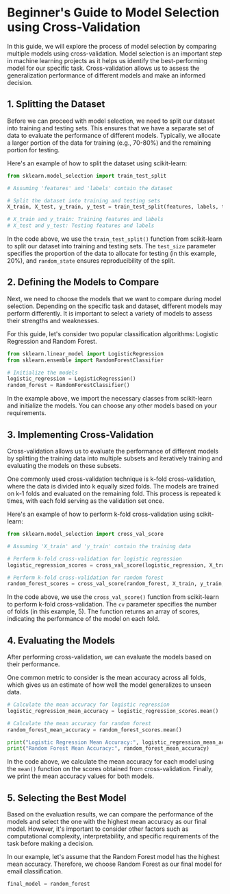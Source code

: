 # Beginner's Guide to Model Selection using Cross-Validation

In this guide, we will explore the process of model selection by comparing multiple models using cross-validation. Model selection is an important step in machine learning projects as it helps us identify the best-performing model for our specific task. Cross-validation allows us to assess the generalization performance of different models and make an informed decision.

## 1. Splitting the Dataset

Before we can proceed with model selection, we need to split our dataset into training and testing sets. This ensures that we have a separate set of data to evaluate the performance of different models. Typically, we allocate a larger portion of the data for training (e.g., 70-80%) and the remaining portion for testing.

Here's an example of how to split the dataset using scikit-learn:

```python
from sklearn.model_selection import train_test_split

# Assuming 'features' and 'labels' contain the dataset

# Split the dataset into training and testing sets
X_train, X_test, y_train, y_test = train_test_split(features, labels, test_size=0.2, random_state=42)

# X_train and y_train: Training features and labels
# X_test and y_test: Testing features and labels
```

In the code above, we use the `train_test_split()` function from scikit-learn to split our dataset into training and testing sets. The `test_size` parameter specifies the proportion of the data to allocate for testing (in this example, 20%), and `random_state` ensures reproducibility of the split.

## 2. Defining the Models to Compare

Next, we need to choose the models that we want to compare during model selection. Depending on the specific task and dataset, different models may perform differently. It is important to select a variety of models to assess their strengths and weaknesses.

For this guide, let's consider two popular classification algorithms: Logistic Regression and Random Forest.

```python
from sklearn.linear_model import LogisticRegression
from sklearn.ensemble import RandomForestClassifier

# Initialize the models
logistic_regression = LogisticRegression()
random_forest = RandomForestClassifier()
```

In the example above, we import the necessary classes from scikit-learn and initialize the models. You can choose any other models based on your requirements.

## 3. Implementing Cross-Validation

Cross-validation allows us to evaluate the performance of different models by splitting the training data into multiple subsets and iteratively training and evaluating the models on these subsets.

One commonly used cross-validation technique is k-fold cross-validation, where the data is divided into k equally sized folds. The models are trained on k-1 folds and evaluated on the remaining fold. This process is repeated k times, with each fold serving as the validation set once.

Here's an example of how to perform k-fold cross-validation using scikit-learn:

```python
from sklearn.model_selection import cross_val_score

# Assuming 'X_train' and 'y_train' contain the training data

# Perform k-fold cross-validation for logistic regression
logistic_regression_scores = cross_val_score(logistic_regression, X_train, y_train, cv=5)

# Perform k-fold cross-validation for random forest
random_forest_scores = cross_val_score(random_forest, X_train, y_train, cv=5)
```

In the code above, we use the `cross_val_score()` function from scikit-learn to perform k-fold cross-validation. The `cv` parameter specifies the number of folds (in this example, 5). The function returns an array of scores, indicating the performance of the model on each fold.

## 4. Evaluating the Models

After performing cross-validation, we can evaluate the models based on their performance.

 One common metric to consider is the mean accuracy across all folds, which gives us an estimate of how well the model generalizes to unseen data.

```python
# Calculate the mean accuracy for logistic regression
logistic_regression_mean_accuracy = logistic_regression_scores.mean()

# Calculate the mean accuracy for random forest
random_forest_mean_accuracy = random_forest_scores.mean()

print("Logistic Regression Mean Accuracy:", logistic_regression_mean_accuracy)
print("Random Forest Mean Accuracy:", random_forest_mean_accuracy)
```

In the code above, we calculate the mean accuracy for each model using the `mean()` function on the scores obtained from cross-validation. Finally, we print the mean accuracy values for both models.

## 5. Selecting the Best Model

Based on the evaluation results, we can compare the performance of the models and select the one with the highest mean accuracy as our final model. However, it's important to consider other factors such as computational complexity, interpretability, and specific requirements of the task before making a decision.

In our example, let's assume that the Random Forest model has the highest mean accuracy. Therefore, we choose Random Forest as our final model for email classification.

```python
final_model = random_forest
```

